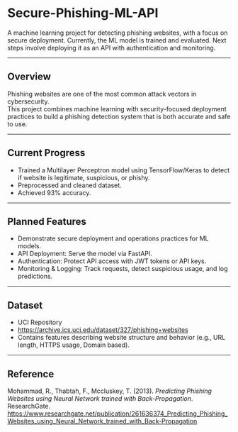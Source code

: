 # Secure-Phishing-ML-API
A machine learning project for detecting phishing websites, with a focus on secure deployment. Currently, the ML model is trained and evaluated. Next steps involve deploying it as an API with authentication and monitoring.

---

## Overview
Phishing websites are one of the most common attack vectors in cybersecurity.  
This project combines machine learning with security-focused deployment practices to build a phishing detection system that is both accurate and safe to use.

---

## Current Progress
- Trained a Multilayer Perceptron model using TensorFlow/Keras to detect if website is legitimate, suspicious, or phishy.  
- Preprocessed and cleaned dataset.  
- Achieved 93% accuracy.  

---

## Planned Features
- Demonstrate secure deployment and operations practices for ML models.
- API Deployment: Serve the model via FastAPI.  
- Authentication: Protect API access with JWT tokens or API keys.  
- Monitoring & Logging: Track requests, detect suspicious usage, and log predictions.  
  
---

##  Dataset
- UCI Repository
- https://archive.ics.uci.edu/dataset/327/phishing+websites   
- Contains features describing website structure and behavior (e.g., URL length, HTTPS usage, Domain based).

---

## Reference
Mohammad, R., Thabtah, F., Mccluskey, T. (2013). *Predicting Phishing Websites using Neural Network trained with Back-Propagation*. ResearchGate. https://www.researchgate.net/publication/261636374_Predicting_Phishing_Websites_using_Neural_Network_trained_with_Back-Propagation
